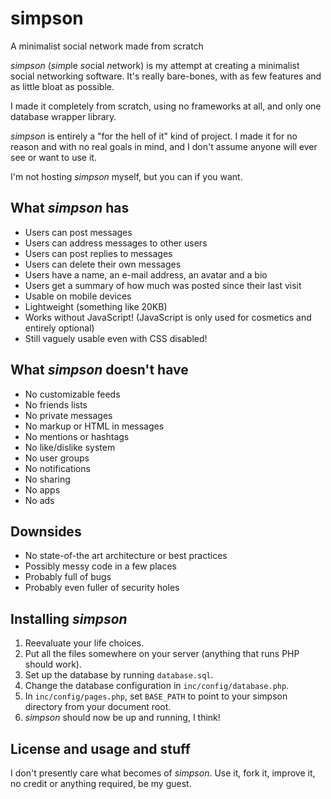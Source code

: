 # simpson
A minimalist social network made from scratch

*simpson* (*simp*le *so*cial *n*etwork) is my attempt at creating a minimalist social networking software. It's really bare-bones, with as few features and as little bloat as possible.

I made it completely from scratch, using no frameworks at all, and only one database wrapper library.

*simpson* is entirely a "for the hell of it" kind of project. I made it for no reason and with no real goals in mind, and I don't assume anyone will ever see or want to use it.

I'm not hosting *simpson* myself, but you can if you want.

## What *simpson* has
* Users can post messages
* Users can address messages to other users
* Users can post replies to messages
* Users can delete their own messages
* Users have a name, an e-mail address, an avatar and a bio
* Users get a summary of how much was posted since their last visit
* Usable on mobile devices
* Lightweight (something like 20KB)
* Works without JavaScript! (JavaScript is only used for cosmetics and entirely optional)
* Still vaguely usable even with CSS disabled!

## What *simpson* doesn't have
* No customizable feeds
* No friends lists
* No private messages
* No markup or HTML in messages
* No mentions or hashtags
* No like/dislike system
* No user groups
* No notifications
* No sharing
* No apps
* No ads

## Downsides
* No state-of-the art architecture or best practices
* Possibly messy code in a few places
* Probably full of bugs
* Probably even fuller of security holes

## Installing *simpson*
1. Reevaluate your life choices.
2. Put all the files somewhere on your server (anything that runs PHP should work).
3. Set up the database by running `database.sql`.
4. Change the database configuration in `inc/config/database.php`.
5. In `inc/config/pages.php`, set `BASE_PATH` to point to your simpson directory from your document root.
6. *simpson* should now be up and running, I think!

## License and usage and stuff
I don't presently care what becomes of *simpson*. Use it, fork it, improve it, no credit or anything required, be my guest.
